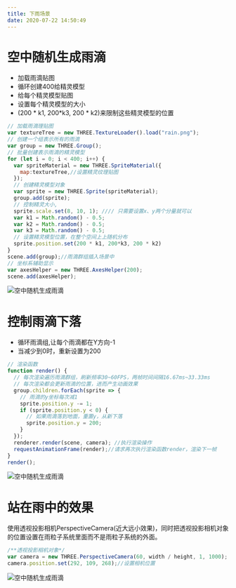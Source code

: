 ```yaml
---
title: 下雨场景
date: 2020-07-22 14:50:49
---
```


# 空中随机生成雨滴

* 加载雨滴贴图
* 循环创建400给精灵模型
* 给每个精灵模型贴图
* 设置每个精灵模型的大小
* (200 * k1, 200*k3, 200 * k2)来限制这些精灵模型的位置

```js
// 加载雨滴理贴图
var textureTree = new THREE.TextureLoader().load("rain.png");
// 创建一个组表示所有的雨滴
var group = new THREE.Group();
// 批量创建表示雨滴的精灵模型
for (let i = 0; i < 400; i++) {
  var spriteMaterial = new THREE.SpriteMaterial({
    map:textureTree,//设置精灵纹理贴图
  });
  // 创建精灵模型对象
  var sprite = new THREE.Sprite(spriteMaterial);
  group.add(sprite);
  // 控制精灵大小,
  sprite.scale.set(8, 10, 1); //// 只需要设置x、y两个分量就可以
  var k1 = Math.random() - 0.5;
  var k2 = Math.random() - 0.5;
  var k3 = Math.random() - 0.5;
  // 设置精灵模型位置，在整个空间上上随机分布
  sprite.position.set(200 * k1, 200*k3, 200 * k2)
}
scene.add(group);//雨滴群组插入场景中
// 坐标系辅助显示
var axesHelper = new THREE.AxesHelper(200);
scene.add(axesHelper);
```

![空中随机生成雨滴](./01.png)

# 控制雨滴下落

* 循环雨滴组,让每个雨滴都在Y方向-1
* 当减少到0时，重新设置为200

```js
// 渲染函数
function render() {
  // 每次渲染遍历雨滴群组，刷新频率30~60FPS，两帧时间间隔16.67ms~33.33ms
  // 每次渲染都会更新雨滴的位置，进而产生动画效果
  group.children.forEach(sprite => {
    // 雨滴的y坐标每次减1
    sprite.position.y -= 1;
    if (sprite.position.y < 0) {
      // 如果雨滴落到地面，重置y，从新下落
      sprite.position.y = 200;
    }
  });
  renderer.render(scene, camera); //执行渲染操作
  requestAnimationFrame(render);//请求再次执行渲染函数render，渲染下一帧
}
render();
```

![空中随机生成雨滴](./02.gif)

# 站在雨中的效果

使用透视投影相机PerspectiveCamera(近大远小效果)，同时把透视投影相机对象的位置设置在雨粒子系统里面而不是雨粒子系统的外面。

```js
/**透视投影相机对象*/
var camera = new THREE.PerspectiveCamera(60, width / height, 1, 1000);
camera.position.set(292, 109, 268);//设置相机位置
```

![空中随机生成雨滴](./03.gif)
